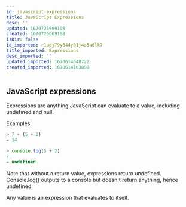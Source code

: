 ```yaml
---
id: javascript-expressions
title: JavaScript Expressions
desc: ''
updated: 1670725669198
created: 1670725669198
isDir: false
id_imported: r1udj79y644y81j4a5a6lk7
title_imported: Expressions
desc_imported: ''
updated_imported: 1670614648722
created_imported: 1670614103898
---
```

## JavaScript expressions

Expressions are anything JavaScript can evaluate to a value, including undefined and null.

Examples:
```js
> 7 + (5 + 2)
= 14

> console.log(5 + 2)
7
= undefined
```
Note that without a return value, expressions return undefined. Console.log() outputs to a console but doesn't return anything, hence undefined.

Any value is an expression that evaluates to itself.

